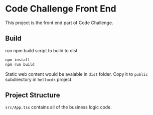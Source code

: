 # Code Challenge Front End

This project is the front end part of Code Challenge. 

## Build

run npm build script to build to dist

```bash
npm install
npm run build
```

Static web content would be avaiable in `dist` folder. Copy it to `public` subdirectory in `hellocdk` project. 

## Project Structure

`src/App.tsx` contains all of the business logic code. 